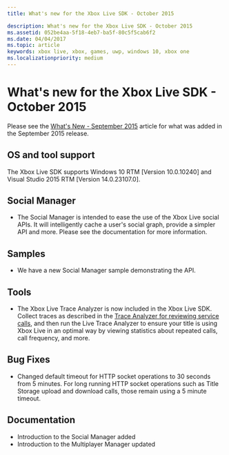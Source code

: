 ```yaml
---
title: What's new for the Xbox Live SDK - October 2015

description: What's new for the Xbox Live SDK - October 2015
ms.assetid: 052be4aa-5f18-4eb7-ba5f-80c5f5cab6f2
ms.date: 04/04/2017
ms.topic: article
keywords: xbox live, xbox, games, uwp, windows 10, xbox one
ms.localizationpriority: medium
---
```

# What's new for the Xbox Live SDK - October 2015

Please see the [What's New - September 2015](1509-whats-new.md) article for what was added in the September 2015 release.


## OS and tool support
The Xbox Live SDK supports Windows 10 RTM [Version 10.0.10240] and Visual Studio 2015 RTM [Version 14.0.23107.0].

## Social Manager
* The Social Manager is intended to ease the use of the Xbox Live social APIs.  It will intelligently cache a user's social graph, provide a simpler API and more.  Please see the documentation for more information.

## Samples
* We have a new Social Manager sample demonstrating the API.

## Tools
* The Xbox Live Trace Analyzer is now included in the Xbox Live SDK.  Collect traces as described in the [Trace Analyzer for reviewing service calls](../test-release/services-tools/live-trace-analyzer.md), and then run the Live Trace Analyzer to ensure your title is using Xbox Live in an optimal way by viewing statistics about repeated calls, call frequency, and more.

## Bug Fixes
* Changed default timeout for HTTP socket operations to 30 seconds from 5 minutes.  For long running HTTP socket operations such as Title Storage upload and download calls, those remain using a 5 minute timeout.

## Documentation
* Introduction to the Social Manager added
* Introduction to the Multiplayer Manager updated
